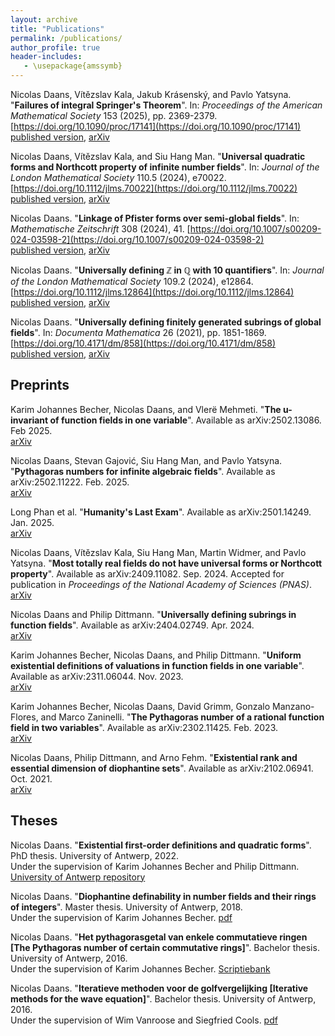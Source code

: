 ```yaml
---
layout: archive
title: "Publications"
permalink: /publications/
author_profile: true
header-includes:
   - \usepackage{amssymb}
---
```


Nicolas Daans, Vı́tězslav Kala, Jakub Krásenský, and Pavlo Yatsyna. "**Failures of integral Springer's Theorem**". In: *Proceedings of the American Mathematical Society* 153 (2025), pp. 2369-2379. [https://doi.org/10.1090/proc/17141](https://doi.org/10.1090/proc/17141)  
[published version](https://doi.org/10.1090/proc/17141),
[arXiv](https://arxiv.org/abs/2404.12844)

Nicolas Daans, Vı́tězslav Kala, and Siu Hang Man. "**Universal quadratic forms and Northcott property of infinite number fields**". In: *Journal of the London Mathematical Society* 110.5 (2024), e70022. [https://doi.org/10.1112/jlms.70022](https://doi.org/10.1112/jlms.70022)  
[published version](https://londmathsoc.onlinelibrary.wiley.com/share/CWFKABQHIRKFKWDVFDPW?target=10.1112/jlms.70022),
[arXiv](https://arxiv.org/abs/2308.16721)

Nicolas Daans. "**Linkage of Pfister forms over semi-global fields**". In: *Mathematische Zeitschrift* 308 (2024), 41.  [https://doi.org/10.1007/s00209-024-03598-2](https://doi.org/10.1007/s00209-024-03598-2)  
[published version](https://doi.org/10.1007/s00209-024-03598-2),
[arXiv](https://arxiv.org/abs/2402.10826)

Nicolas Daans. "**Universally defining $\mathbb{Z}$ in $\mathbb{Q}$ with $10$ quantifiers**". In: *Journal of the London Mathematical Society* 109.2 (2024), e12864. [https://doi.org/10.1112/jlms.12864](https://doi.org/10.1112/jlms.12864)  
[published version](https://onlinelibrary.wiley.com/share/author/39Q8EYSVTCDTHNNJDFY9?target=10.1112/jlms.12864), [arXiv](https://arxiv.org/abs/2301.02107)

Nicolas Daans. "**Universally defining finitely generated subrings of global fields**". In: *Documenta Mathematica* 26 (2021), pp. 1851-1869. [https://doi.org/10.4171/dm/858](https://doi.org/10.4171/dm/858)  
[published version](https://ems.press/content/serial-article-files/26638), [arXiv](https://arxiv.org/abs/1812.04372)

## Preprints

Karim Johannes Becher, Nicolas Daans, and Vlerë Mehmeti. "**The u-invariant of function fields in one variable**". Available as arXiv:2502.13086. Feb 2025.  
[arXiv](https://arxiv.org/abs/2502.13086)

Nicolas Daans, Stevan Gajović, Siu Hang Man, and Pavlo Yatsyna. "**Pythagoras numbers for infinite algebraic fields**". Available as arXiv:2502.11222. Feb. 2025.  
[arXiv](https://arxiv.org/abs/2502.11222)

Long Phan et al. "**Humanity's Last Exam**". Available as arXiv:2501.14249. Jan. 2025.  
[arXiv](https://arxiv.org/abs/2501.14249)

Nicolas Daans, Vı́tězslav Kala, Siu Hang Man, Martin Widmer, and Pavlo Yatsyna. "**Most totally real fields do not have universal forms or Northcott property**". Available as arXiv:2409.11082. Sep. 2024. Accepted for publication in *Proceedings of the National Academy of Sciences (PNAS)*.  
[arXiv](https://arxiv.org/abs/2409.11082)

Nicolas Daans and Philip Dittmann. "**Universally defining subrings in function fields**". Available as arXiv:2404.02749. Apr. 2024.  
[arXiv](https://arxiv.org/abs/2404.02749)

Karim Johannes Becher, Nicolas Daans, and Philip Dittmann. "**Uniform existential definitions of valuations in function fields in one variable**". Available as arXiv:2311.06044. Nov. 2023.  
[arXiv](https://arxiv.org/abs/2311.06044)

Karim Johannes Becher, Nicolas Daans, David Grimm, Gonzalo Manzano-Flores, and Marco Zaninelli. "**The Pythagoras number of a rational function field in two variables**". Available as arXiv:2302.11425. Feb. 2023.  
[arXiv](https://arxiv.org/abs/2302.11425)

Nicolas Daans, Philip Dittmann, and Arno Fehm. "**Existential rank and essential dimension of diophantine sets**". Available as arXiv:2102.06941. Oct. 2021.  
[arXiv](https://arxiv.org/abs/2102.06941)

## Theses

Nicolas Daans. "**Existential first-order definitions and quadratic forms**". PhD thesis. University of Antwerp, 2022.  
Under the supervision of Karim Johannes Becher and Philip Dittmann.
[University of Antwerp repository](https://hdl.handle.net/10067/1903760151162165141)

Nicolas Daans. "**Diophantine definability in number fields and their rings of integers**". Master thesis. University of Antwerp, 2018.  
Under the supervision of Karim Johannes Becher.
[pdf](/files/masterproef.pdf)

Nicolas Daans. "**Het pythagorasgetal van enkele commutatieve ringen [The Pythagoras number of certain commutative rings]**". Bachelor thesis. University of Antwerp, 2016.  
Under the supervision of Karim Johannes Becher.
[Scriptiebank](https://scriptiebank.be/het-pythagorasgetal-van-enkele-commutatieve-ringen)

Nicolas Daans. "**Iteratieve methoden voor de golfvergelijking [Iterative methods for the wave equation]**". Bachelor thesis. University of Antwerp, 2016.  
Under the supervision of Wim Vanroose and Siegfried Cools.
[pdf](/files/Helmholtzvergelijking.pdf)
